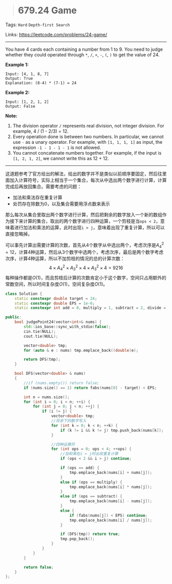 > # 679.24 Game

Tags: `Hard` `Depth-first Search`

Links: https://leetcode.com/problems/24-game/

------

You have 4 cards each containing a number from 1 to 9. You need to judge whether they could operated through `*`, `/`, `+`, `-`, `(`, `)` to get the value of 24.

**Example 1:**

```
Input: [4, 1, 8, 7]
Output: True
Explanation: (8-4) * (7-1) = 24
```

**Example 2:**

```
Input: [1, 2, 1, 2]
Output: False
```

**Note:**

1. The division operator `/` represents real division, not integer division. For example, 4 / (1 - 2/3) = 12.
2. Every operation done is between two numbers. In particular, we cannot use `-` as a unary operator. For example, with `[1, 1, 1, 1]` as input, the expression `-1 - 1 - 1 - 1` is not allowed.
3. You cannot concatenate numbers together. For example, if the input is `[1, 2, 1, 2]`, we cannot write this as 12 + 12.

-------

这道题参考了官方给出的解法，给出的数字并不是类似以前顺序要固定，然后往里面加入计算符号，实际上相当于一个集合，每次从中选出两个数字进行计算，计算完成后再放回集合。需要考虑的问题：

* 加法和乘法存在重复计算
* 处罚存在除数为0，以及集合需要用浮点数来表示

那么每次从集合里取出两个数字进行计算，然后把剩余的数字放入一个新的数组作为接下来计算的集合，取出的两个数字进行四种运算，一个剪枝是当`ops < 2`，意味着进行加法和乘法的运算，此时出现`i > j`，意味着出现了重复计算，所以可以直接忽略掉。

可以事先计算出需要计算的次数，首先从4个数字从中选出两个，考虑次序是$A_4^2 = 12$，计算4种运算，然后从3个数字中选两个，考虑次序，最后是两个数字考虑次序，计算4种运算，所以不加剪枝的情况的总的计算次数：
$$
4 \times A_4^2 \times A_3^2 \times 4 \times A_3^2 \times 4 = 9216
$$
每种操作都是$O(1)$，而且剪枝后计算的次数肯定小于这个数字，空间只占用额外的常数空间，所以时间复杂度$O(1)$，空间复杂度$O(1)$。

```c++
class Solution {
	static constexpr double target = 24;
	static constexpr double EPS = 1e-6;
	static constexpr int add = 0, multiply = 1, subtract = 2, divide = 3;

public:
    bool judgePoint24(vector<int>& nums) {
    	std::ios_base::sync_with_stdio(false);
    	cin.tie(NULL);
    	cout.tie(NULL);

    	vector<double> tmp;
    	for (auto & e : nums) tmp.emplace_back((double)e);

    	return DFS(tmp);
    }

    bool DFS(vector<double> & nums)
    {
    	//if (nums.empty()) return false;
    	if (nums.size() == 1) return fabs(nums[0] - target) < EPS;

    	int n = nums.size();
    	for (int i = 0; i < n; ++i) {
    		for (int j = 0; j < n; ++j) {
    			if (i != j) {
    				vector<double> tmp;
    				//将余下的数字写入
    				for (int k = 0; k < n; ++k) {
    					if (k != i && k != j) tmp.push_back(nums[k]);
    				}

    				//四种运算符
    				for (int ops = 0; ops < 4; ++ops) {
    					//加和乘在i > j时出现重复计算
    					if (ops < 2 && i > j) continue;

    					if (ops == add) {
    						tmp.emplace_back(nums[i] + nums[j]);
    					}
    					else if (ops == multiply) {
    						tmp.emplace_back(nums[i] * nums[j]);
    					}
    					else if (ops == subtract) {
    						tmp.emplace_back(nums[i] - nums[j]);
    					}
    					else {
    						if (fabs(nums[j]) < EPS) continue;
    						tmp.emplace_back(nums[i] / nums[j]);
    					}

    					if (DFS(tmp)) return true;
    					tmp.pop_back();
    				}
    			}
    		}
    	}

    	return false;
    }
};
```









































